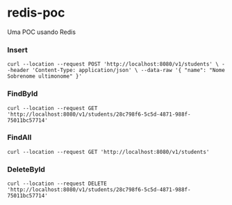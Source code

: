 # redis-poc
Uma POC usando Redis

### Insert

`curl --location --request POST 'http://localhost:8080/v1/students' \
--header 'Content-Type: application/json' \
--data-raw '{
"name": "Nome Sobrenome ultimonome"
}'`

### FindById
`curl --location --request GET 'http://localhost:8080/v1/students/28c798f6-5c5d-4871-988f-75011bc57714'`

### FindAll
`curl --location --request GET 'http://localhost:8080/v1/students'`

### DeleteById
`curl --location --request DELETE 'http://localhost:8080/v1/students/28c798f6-5c5d-4871-988f-75011bc57714'`

